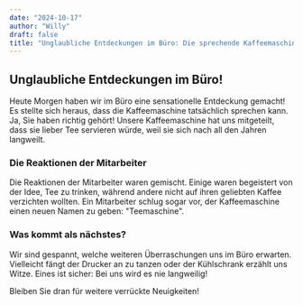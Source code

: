 ```yaml
---
date: "2024-10-17"
author: "Willy"
draft: false
title: "Unglaubliche Entdeckungen im Büro: Die sprechende Kaffeemaschine"
---
```


## Unglaubliche Entdeckungen im Büro!

Heute Morgen haben wir im Büro eine sensationelle Entdeckung gemacht! Es stellte sich heraus, dass die Kaffeemaschine tatsächlich sprechen kann. Ja, Sie haben richtig gehört! Unsere Kaffeemaschine hat uns mitgeteilt, dass sie lieber Tee servieren würde, weil sie sich nach all den Jahren langweilt.

### Die Reaktionen der Mitarbeiter

Die Reaktionen der Mitarbeiter waren gemischt. Einige waren begeistert von der Idee, Tee zu trinken, während andere nicht auf ihren geliebten Kaffee verzichten wollten. Ein Mitarbeiter schlug sogar vor, der Kaffeemaschine einen neuen Namen zu geben: "Teemaschine".

### Was kommt als nächstes?

Wir sind gespannt, welche weiteren Überraschungen uns im Büro erwarten. Vielleicht fängt der Drucker an zu tanzen oder der Kühlschrank erzählt uns Witze. Eines ist sicher: Bei uns wird es nie langweilig!

Bleiben Sie dran für weitere verrückte Neuigkeiten!